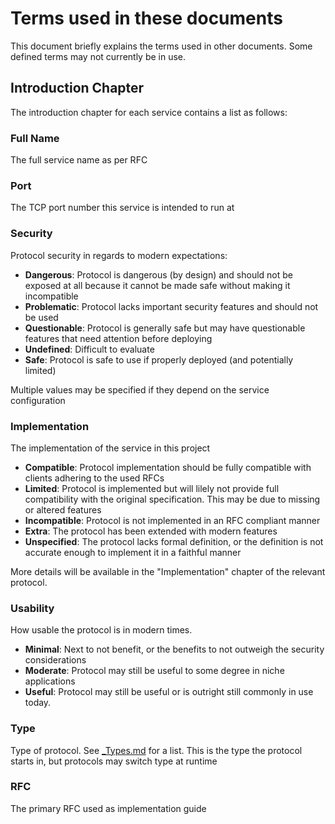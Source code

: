 # Terms used in these documents

This document briefly explains the terms used in other documents.
Some defined terms may not currently be in use.

## Introduction Chapter

The introduction chapter for each service contains a list as follows:

### Full Name

The full service name as per RFC

### Port

The TCP port number this service is intended to run at

### Security

Protocol security in regards to modern expectations:

- **Dangerous**: Protocol is dangerous (by design) and should not be exposed at all because it cannot be made safe without making it incompatible
- **Problematic**: Protocol lacks important security features and should not be used
- **Questionable**: Protocol is generally safe but may have questionable features that need attention before deploying
- **Undefined**: Difficult to evaluate
- **Safe**: Protocol is safe to use if properly deployed (and potentially limited)

Multiple values may be specified if they depend on the service configuration

### Implementation

The implementation of the service in this project

- **Compatible**: Protocol implementation should be fully compatible with clients adhering to the used RFCs
- **Limited**: Protocol is implemented but will lilely not provide full compatibility with the original specification. This may be due to missing or altered features
- **Incompatible**: Protocol is not implemented in an RFC compliant manner
- **Extra**: The protocol has been extended with modern features
- **Unspecified**: The protocol lacks formal definition, or the definition is not accurate enough to implement it in a faithful manner

More details will be available in the "Implementation" chapter of the relevant protocol.

### Usability

How usable the protocol is in modern times.

- **Minimal**: Next to not benefit, or the benefits to not outweigh the security considerations
- **Moderate**: Protocol may still be useful to some degree in niche applications
- **Useful**: Protocol may still be useful or is outright still commonly in use today.

### Type

Type of protocol. See [_Types.md](_Types.md) for a list.
This is the type the protocol starts in, but protocols may switch type at runtime

### RFC

The primary RFC used as implementation guide
